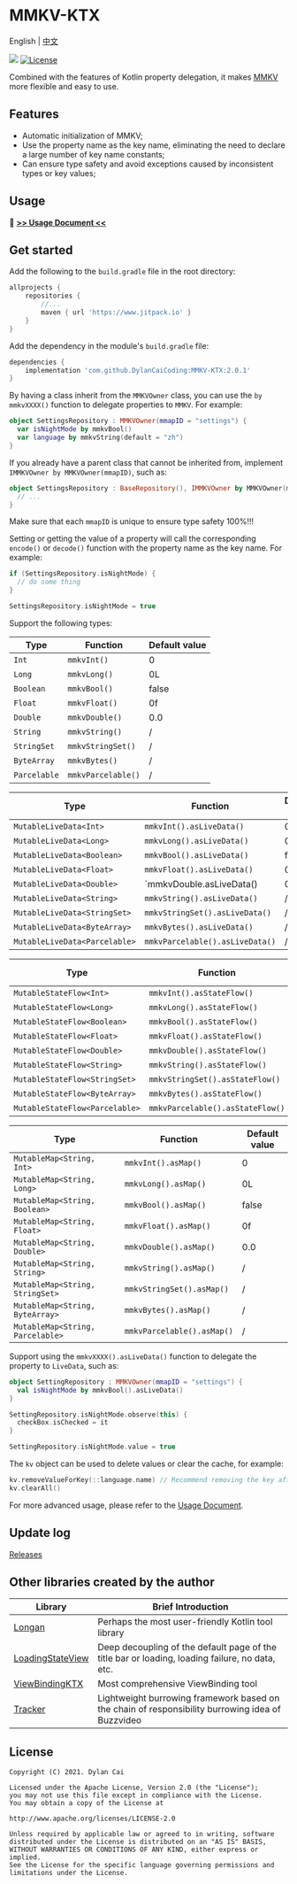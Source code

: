 # MMKV-KTX

English | [中文](README_ZH.md)

[![](https://www.jitpack.io/v/DylanCaiCoding/MMKV-KTX.svg)](https://www.jitpack.io/#DylanCaiCoding/MMKV-KTX)
[![License](https://img.shields.io/badge/License-Apache--2.0-blue.svg)](https://github.com/DylanCaiCoding/MMKV-KTX/blob/master/LICENSE)

Combined with the features of Kotlin property delegation, it makes [MMKV](https://github.com/Tencent/MMKV) more flexible and easy to use.

## Features

- Automatic initialization of MMKV;
- Use the property name as the key name, eliminating the need to declare a large number of key name constants;
- Can ensure type safety and avoid exceptions caused by inconsistent types or key values;

## Usage

:pencil: **[>> Usage Document <<](https://dylancaicoding.github.io/MMKV-KTX)**

## Get started

Add the following to the `build.gradle` file in the root directory:

```groovy
allprojects {
    repositories {
        //...
        maven { url 'https://www.jitpack.io' }
    }
}
```

Add the dependency in the module's `build.gradle` file:

```groovy
dependencies {
    implementation 'com.github.DylanCaiCoding:MMKV-KTX:2.0.1'
}
```

By having a class inherit from the `MMKVOwner` class, you can use the `by mmkvXXXX()` function to delegate properties to `MMKV`. For example:

```kotlin
object SettingsRepository : MMKVOwner(mmapID = "settings") {
  var isNightMode by mmkvBool()
  var language by mmkvString(default = "zh")
}
```

If you already have a parent class that cannot be inherited from, implement `IMMKVOwner by MMKVOwner(mmapID)`, such as:

```kotlin
object SettingsRepository : BaseRepository(), IMMKVOwner by MMKVOwner(mmapID = "settings") {
  // ...
}
```

Make sure that each `mmapID` is unique to ensure type safety 100%!!!

Setting or getting the value of a property will call the corresponding `encode()` or `decode()` function with the property name as the key name. For example:

```kotlin
if (SettingsRepository.isNightMode) {
  // do some thing
}

SettingsRepository.isNightMode = true
```

Support the following types:

| Type         | Function           | Default value |
| ------------ | ------------------ | ------------- |
| `Int`        | `mmkvInt()`        | 0             |
| `Long`       | `mmkvLong()`       | 0L            |
| `Boolean`    | `mmkvBool()`       | false         |
| `Float`      | `mmkvFloat()`      | 0f            |
| `Double`     | `mmkvDouble()`     | 0.0           |
| `String`     | `mmkvString()`     | /             |
| `StringSet`  | `mmkvStringSet()`  | /             |
| `ByteArray`  | `mmkvBytes()`      | /             |
| `Parcelable` | `mmkvParcelable()` | /             |

| Type                          | Function                        | Default value |
| ----------------------------- | ------------------------------- | ------------- |
| `MutableLiveData<Int>`        | `mmkvInt().asLiveData()`        | 0             |
| `MutableLiveData<Long>`       | `mmkvLong().asLiveData()`       | 0L            |
| `MutableLiveData<Boolean>`    | `mmkvBool().asLiveData()`       | false         |
| `MutableLiveData<Float>`      | `mmkvFloat().asLiveData()`      | 0f            |
| `MutableLiveData<Double>`     | `mmkvDouble.asLiveData()        | 0.0           |
| `MutableLiveData<String>`     | `mmkvString().asLiveData()`     | /             |
| `MutableLiveData<StringSet>`  | `mmkvStringSet().asLiveData()`  | /             |
| `MutableLiveData<ByteArray>`  | `mmkvBytes().asLiveData()`      | /             |
| `MutableLiveData<Parcelable>` | `mmkvParcelable().asLiveData()` | /             |

| Type                           | Function                         | Default value |
| ------------------------------ | -------------------------------- | ------------- |
| `MutableStateFlow<Int>`        | `mmkvInt().asStateFlow()`        | 0             |
| `MutableStateFlow<Long>`       | `mmkvLong().asStateFlow()`       | 0L            |
| `MutableStateFlow<Boolean>`    | `mmkvBool().asStateFlow()`       | false         |
| `MutableStateFlow<Float>`      | `mmkvFloat().asStateFlow()`      | 0f            |
| `MutableStateFlow<Double>`     | `mmkvDouble().asStateFlow()`     | 0.0           |
| `MutableStateFlow<String>`     | `mmkvString().asStateFlow()`     | /             |
| `MutableStateFlow<StringSet>`  | `mmkvStringSet().asStateFlow()`  | /             |
| `MutableStateFlow<ByteArray>`  | `mmkvBytes().asStateFlow()`      | /             |
| `MutableStateFlow<Parcelable>` | `mmkvParcelable().asStateFlow()` | /             |

| Type                             | Function                   | Default value |
| -------------------------------- | -------------------------- | ------------- |
| `MutableMap<String, Int>`        | `mmkvInt().asMap()`        | 0             |
| `MutableMap<String, Long>`       | `mmkvLong().asMap()`       | 0L            |
| `MutableMap<String, Boolean>`    | `mmkvBool().asMap()`       | false         |
| `MutableMap<String, Float>`      | `mmkvFloat().asMap()`      | 0f            |
| `MutableMap<String, Double>`     | `mmkvDouble().asMap()`     | 0.0           |
| `MutableMap<String, String>`     | `mmkvString().asMap()`     | /             |
| `MutableMap<String, StringSet>`  | `mmkvStringSet().asMap()`  | /             |
| `MutableMap<String, ByteArray>`  | `mmkvBytes().asMap()`      | /             |
| `MutableMap<String, Parcelable>` | `mmkvParcelable().asMap()` | /             |



Support using the `mmkvXXXX().asLiveData()` function to delegate the property to `LiveData`, such as:

```kotlin
object SettingRepository : MMKVOwner(mmapID = "settings") {
  val isNightMode by mmkvBool().asLiveData()
}

SettingRepository.isNightMode.observe(this) {
  checkBox.isChecked = it
}

SettingRepository.isNightMode.value = true
```

The `kv` object can be used to delete values or clear the cache, for example:

```kotlin
kv.removeValueForKey(::language.name) // Recommend removing the key after the default value is modified to shorten the assignment operation
kv.clearAll()
```

For more advanced usage, please refer to the [Usage Document](https://dylancaicoding.github.io/MMKV-KTX).

## Update log

[Releases](https://github.com/DylanCaiCoding/MMKV-KTX/releases)

## Other libraries created by the author

| Library | Brief Introduction |
| ------------------------------------------------------------ | ------------------------------------------------------------ |
| [Longan](https://github.com/DylanCaiCoding/Longan) | Perhaps the most user-friendly Kotlin tool library |
| [LoadingStateView](https://github.com/DylanCaiCoding/LoadingStateView) | Deep decoupling of the default page of the title bar or loading, loading failure, no data, etc. |
| [ViewBindingKTX](https://github.com/DylanCaiCoding/ViewBindingKTX) | Most comprehensive ViewBinding tool |
| [Tracker](https://github.com/DylanCaiCoding/Tracker) | Lightweight burrowing framework based on the chain of responsibility burrowing idea of Buzzvideo |

## License

```
Copyright (C) 2021. Dylan Cai

Licensed under the Apache License, Version 2.0 (the "License");
you may not use this file except in compliance with the License.
You may obtain a copy of the License at

http://www.apache.org/licenses/LICENSE-2.0

Unless required by applicable law or agreed to in writing, software
distributed under the License is distributed on an "AS IS" BASIS,
WITHOUT WARRANTIES OR CONDITIONS OF ANY KIND, either express or implied.
See the License for the specific language governing permissions and
limitations under the License.
```
